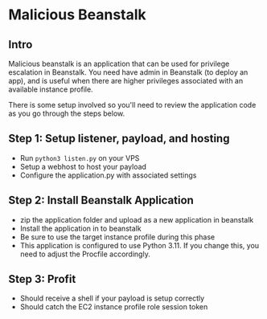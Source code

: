 # Malicious Beanstalk

## Intro
Malicious beanstalk is an application that can be used for privilege escalation in Beanstalk. You need have admin in Beanstalk (to deploy an app), and is useful when there are higher privileges associated with an available instance profile. 

There is some setup involved so you'll need to review the application code as you go through the steps below. 

## Step 1: Setup listener, payload, and hosting 
- Run `python3 listen.py` on your VPS 
- Setup a webhost to host your payload 
- Configure the application.py with associated settings 

## Step 2: Install Beanstalk Application
- zip the application folder and upload as a new application in beanstalk 
- Install the application in to beanstalk 
- Be sure to use the target instance profile during this phase
- This application is configured to use Python 3.11. If you change this, you need to adjust the Procfile accordingly. 

## Step 3: Profit 
- Should receive a shell if your payload is setup correctly 
- Should catch the EC2 instance profile role session token 
